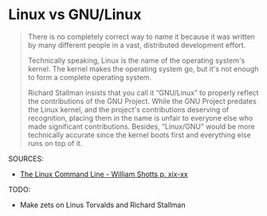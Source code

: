 # Linux vs GNU/Linux

> There is no completely correct way to name it because it was written by many different people in a vast, distributed development effort.
>
> Technically speaking, Linux is the name of the operating system's kernel. The kernel makes the operating system go, but it's not enough to form a complete operating system.
>
> Richard Stallman insists that you call it “GNU/Linux” to properly reflect the contributions of the GNU Project. While the GNU Project predates the Linux kernel, and the project's contributions deserving of recognition, placing them in the name is unfair to everyone else who made significant contributions. Besides, “Linux/GNU” would be more technically accurate since the kernel boots first and everything else runs on top of it.

SOURCES:
* [The Linux Command Line - William Shotts p. xix-xx](https://linuxcommand.org/tlcl.php)

TODO:
* Make zets on Linus Torvalds and Richard Stallman